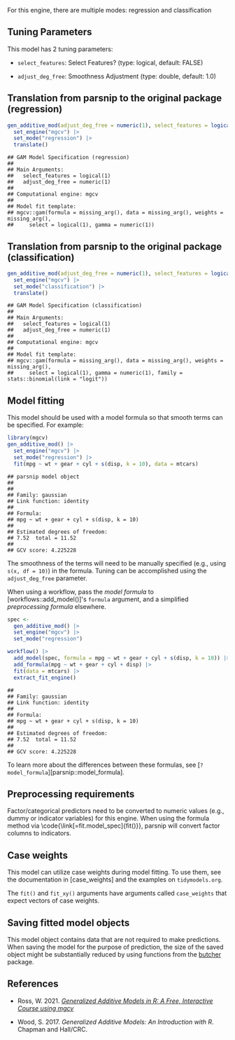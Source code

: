 


For this engine, there are multiple modes: regression and classification

## Tuning Parameters




This model has 2 tuning parameters:

- `select_features`: Select Features? (type: logical, default: FALSE)

- `adjust_deg_free`: Smoothness Adjustment (type: double, default: 1.0)


## Translation from parsnip to the original package  (regression)


``` r
gen_additive_mod(adjust_deg_free = numeric(1), select_features = logical(1)) |> 
  set_engine("mgcv") |> 
  set_mode("regression") |> 
  translate()
```

```
## GAM Model Specification (regression)
## 
## Main Arguments:
##   select_features = logical(1)
##   adjust_deg_free = numeric(1)
## 
## Computational engine: mgcv 
## 
## Model fit template:
## mgcv::gam(formula = missing_arg(), data = missing_arg(), weights = missing_arg(), 
##     select = logical(1), gamma = numeric(1))
```

## Translation from parsnip to the original package  (classification)


``` r
gen_additive_mod(adjust_deg_free = numeric(1), select_features = logical(1)) |> 
  set_engine("mgcv") |> 
  set_mode("classification") |> 
  translate()
```

```
## GAM Model Specification (classification)
## 
## Main Arguments:
##   select_features = logical(1)
##   adjust_deg_free = numeric(1)
## 
## Computational engine: mgcv 
## 
## Model fit template:
## mgcv::gam(formula = missing_arg(), data = missing_arg(), weights = missing_arg(), 
##     select = logical(1), gamma = numeric(1), family = stats::binomial(link = "logit"))
```

## Model fitting

This model should be used with a model formula so that smooth terms can be specified. For example:



``` r
library(mgcv)
gen_additive_mod() |> 
  set_engine("mgcv") |> 
  set_mode("regression") |> 
  fit(mpg ~ wt + gear + cyl + s(disp, k = 10), data = mtcars)
```

```
## parsnip model object
## 
## 
## Family: gaussian 
## Link function: identity 
## 
## Formula:
## mpg ~ wt + gear + cyl + s(disp, k = 10)
## 
## Estimated degrees of freedom:
## 7.52  total = 11.52 
## 
## GCV score: 4.225228
```

The smoothness of the terms will need to be manually specified (e.g., using `s(x, df = 10)`) in the formula. Tuning can be accomplished using the `adjust_deg_free` parameter. 


When using a workflow, pass the _model formula_ to [workflows::add_model()]'s `formula` argument, and a simplified _preprocessing formula_ elsewhere.


``` r
spec <- 
  gen_additive_mod() |> 
  set_engine("mgcv") |> 
  set_mode("regression")

workflow() |> 
  add_model(spec, formula = mpg ~ wt + gear + cyl + s(disp, k = 10)) |> 
  add_formula(mpg ~ wt + gear + cyl + disp) |> 
  fit(data = mtcars) |> 
  extract_fit_engine()
```

```
## 
## Family: gaussian 
## Link function: identity 
## 
## Formula:
## mpg ~ wt + gear + cyl + s(disp, k = 10)
## 
## Estimated degrees of freedom:
## 7.52  total = 11.52 
## 
## GCV score: 4.225228
```

To learn more about the differences between these formulas, see [`?model_formula`][parsnip::model_formula].

## Preprocessing requirements


Factor/categorical predictors need to be converted to numeric values (e.g., dummy or indicator variables) for this engine. When using the formula method via \\code{\\link[=fit.model_spec]{fit()}}, parsnip will convert factor columns to indicators.

## Case weights


This model can utilize case weights during model fitting. To use them, see the documentation in [case_weights] and the examples on `tidymodels.org`. 

The `fit()` and `fit_xy()` arguments have arguments called `case_weights` that expect vectors of case weights. 

## Saving fitted model objects


This model object contains data that are not required to make predictions. When saving the model for the purpose of prediction, the size of the saved object might be substantially reduced by using functions from the [butcher](https://butcher.tidymodels.org) package.

## References

 - Ross, W. 2021. [_Generalized Additive Models in R: A Free, Interactive Course using mgcv_](https://noamross.github.io/gams-in-r-course/)
 
 - Wood, S. 2017. _Generalized Additive Models: An Introduction with R_. Chapman and Hall/CRC.

